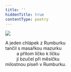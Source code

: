 ```yaml
---
title: ''
hiddenTitle: true
contentType: poetry
---
```


<section>

![](../Images/115.jpg)

A jeden chlápek z Rumburku  
tančil s masařkou mazurku  
         a přitom líčko k líčku  
         jí bzučel při měsíčku  
milostnou píseň v Rumburku.

</section>
